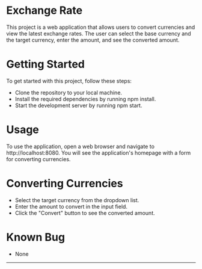 # Exchange Rate

This project is a web application that allows users to convert currencies and view the latest exchange rates. The user can select the base currency and the target currency, enter the amount, and see the converted amount.

# Getting Started
To get started with this project, follow these steps:

 - Clone the repository to your local machine.
 - Install the required dependencies by running npm install.
 - Start the development server by running npm start.


# Usage
To use the application, open a web browser and navigate to http://localhost:8080. You will see the application's homepage with a form for converting currencies.

# Converting Currencies
- Select the target currency from the dropdown list.
- Enter the amount to convert in the input field.
- Click the "Convert" button to see the converted amount.


# Known Bug
- None

-------